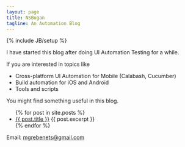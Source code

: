 ```yaml
---
layout: page
title: NSBogan
tagline: An Automation Blog
---
```

{% include JB/setup %}

I have started this blog after doing UI Automation Testing for a while.

If you are interested in topics like

- Cross-platform UI Automation for Mobile (Calabash, Cucumber)
- Build automation for iOS and Android
- Tools and scripts

You might find something useful in this blog.

<ul>
  {% for post in site.posts %}
    <li>
      <a href="{{ post.url }}">{{ post.title }}</a>
      {{ post.excerpt }}
    </li>
  {% endfor %}
</ul>

Email: [mgrebenets@gmail.com](mailto:mgrebenets@gmail.com)
